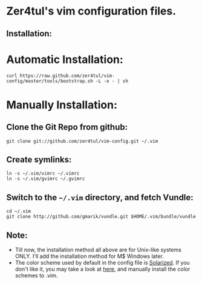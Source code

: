 Zer4tul's vim configuration files.
===================================

Installation:
-------------

# Automatic Installation:
    curl https://raw.github.com/zer4tul/vim-config/master/tools/bootstrap.sh -L -o - | sh

# Manually Installation:

## Clone the Git Repo from github:
    git clone git://github.com/zer4tul/vim-config.git ~/.vim

## Create symlinks:

    ln -s ~/.vim/vimrc ~/.vimrc
    ln -s ~/.vim/gvimrc ~/.gvimrc

## Switch to the `~/.vim` directory, and fetch Vundle:

    cd ~/.vim
    git clone http://github.com/gmarik/vundle.git $HOME/.vim/bundle/vundle

Note:
-----

* Till now, the installation method all above are for Unix-like systems ONLY. I'll add the installation method for M$ Windows later.
* The color scheme used by default in the config file is [Solarized](http://ethanschoonover.com/solarized). If you don't like it, you may take a look at [here](http://www.vim.org/scripts/script.php?script_id=625), and manually install the color schemes to .vim.
